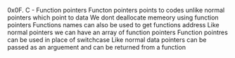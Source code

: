 0x0F. C - Function pointers
Functon pointers points to codes unlike normal pointers which point to data
We dont deallocate memeory using function pointers
Functions names can also be used to get functions address
Like normal pointers we can have an array of function pointers
Function pointres can be used in place of switchcase
Like normal data pointers can be passed as an arguement and can be returned from a function
